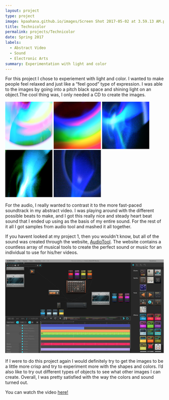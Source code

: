 ```yaml
---
layout: project
type: project
image: kpaahana.github.io/images/Screen Shot 2017-05-02 at 3.59.13 AM.png
title: Technicolor
permalink: projects/Technicolor
date: Spring 2017
labels:
  - Abstract Video
  - Sound
  - Electronic Arts
summary: Experimentation with light and color
---
```


For this project I chose to experiement with light and color. I wanted to make people feel relaxed and just like a “feel good” type of expression. I was able to the images by going into a pitch black space and shining light on an object.The cool thing was, I only needed a CD to create the images. 

<div class="ui images">
  <img class="ui centered rounded image" src="/images/C1.png"  width= "150" height="150">
  <img class="ui centered rounded image" src="/images/C2.png"  width= "150" height="150"> 
  <img class="ui centered rounded image" src="/images/C3.png"  width= "150" height="150">
  <img class="ui centered rounded image" src="/images/C4.png"  width= "150" height="150">
  <img class="ui centered rounded image" src="/images/C5.png"  width= "150" height="150">
</div>

For the audio, I really wanted to contrast it to the more fast-paced soundtrack in my abstract video. I was playing around with the different possible beats to make, and I got this really nice and steady heart beat sound that I ended up using as the basis of my entire sound. For the rest of it all I got samples from audio tool and mashed it all together. 

If you havent looked at my project 1, then you wouldn't know, but all of the sound was created through the website, [AudioTool](http://audiotool.com). The website contains a countless array of musical tools to create the perfect sound or music for an individual to use for his/her videos.

<img class="ui image" src="/images/Screen Shot 2017-09-03 at 9.49.44 PM.png"> 

If I were to do this project again I would definitely try to get the images to be a little more crisp and try to experiment more with the shapes and colors. I’d also like to try out different types of objects to see what other images I can create. Overall, I was pretty satisfied with the way the colors and sound turned out.

You can watch the video [here!](https://www.youtube.com/watch?v=ajrg7huqmF0&t=1s)



